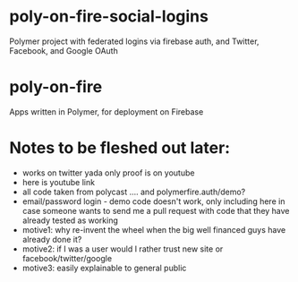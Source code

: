 # poly-on-fire-social-logins
Polymer project with federated logins via firebase auth, and Twitter, Facebook, and Google OAuth

# poly-on-fire
Apps written in Polymer, for deployment on Firebase

# Notes to be fleshed out later:

* works on twitter yada only proof is on youtube
* here is youtube link
* all code taken from polycast .... and polymerfire.auth/demo?
*  email/password login - demo code doesn't work, only including here in case someone wants to send me a pull request with code that they have already tested as working
* motive1: why re-invent the wheel when the big well financed guys have already done it?
* motive2: if I was a user would I rather trust new site or facebook/twitter/google
* motive3: easily explainable to general public
